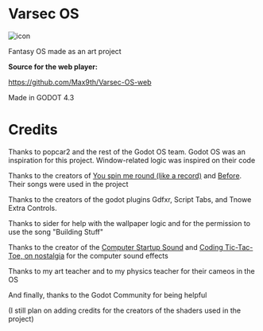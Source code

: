 # Varsec OS

![icon](https://github.com/user-attachments/assets/65a14560-15db-4d34-b16b-93886c1dc837)


 Fantasy OS made as an art project


**Source for the web player:**

https://github.com/Max9th/Varsec-OS-web

Made in GODOT 4.3

# Credits

Thanks to popcar2 and the rest of the Godot OS team. Godot OS was an inspiration for this project. Window-related logic was inspired on their code

Thanks to the creators of [You spin me round (like a record)](https://en.wikipedia.org/wiki/You_Spin_Me_Round_(Like_a_Record)) and [Before](). Their songs were used in the project

Thanks to the creators of the godot plugins Gdfxr, Script Tabs, and Tnowe Extra Controls.

Thanks to sider for help with the wallpaper logic and for the permission to use the song "Building Stuff"

Thanks to the creator of the [Computer Startup Sound](https://www.youtube.com/watch?v=4kRqai4ZbHA) and [Coding Tic-Tac-Toe, on nostalgia](https://www.youtube.com/watch?v=iG6M-vt-4JY&t=1502s) for the computer sound effects

Thanks to my art teacher and to my physics teacher for their cameos in the OS

And finally, thanks to the Godot Community for being helpful 

(I still plan on adding credits for the creators of the shaders used in the project)

